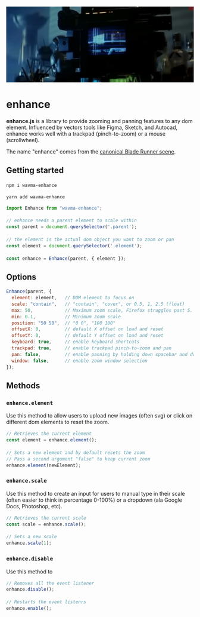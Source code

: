 ![Image of Enhance](enhance.png)

# enhance

**enhance.js** is a library to provide zooming and panning features to any dom element. Influenced by vectors tools like Figma, Sketch, and Autocad, enhance works well with a trackpad (pinch-to-zoom) or a mouse (scrollwheel).

The name "enhance" comes from the [canonical Blade Runner scene](https://www.youtube.com/watch?v=hHwjceFcF2Q).

## Getting started

`npm i wavma-enhance`

`yarn add wavma-enhance`

```javascript
import Enhance from "wavma-enhance";

// enhance needs a parent element to scale within
const parent = document.querySelector('.parent');

// the element is the actual dom object you want to zoom or pan
const element = document.querySelector('.element');

const enhance = Enhance(parent, { element });
```

## Options

```javascript
Enhance(parent, {
  element: element,   // DOM element to focus on
  scale: "contain",   // "contain", "cover", or 0.5, 1, 2.5 (float)
  max: 50,            // Maximum zoom scale, Firefox struggles past 5.
  min: 0.1,           // Minimum zoom scale
  position: "50 50",  // "0 0", "100 100"
  offsetX: 0,         // default X offset on load and reset
  offsetY: 0,         // default Y offset on load and reset
  keyboard: true,     // enable keyboard shortcuts
  trackpad: true,     // enable trackpad pinch-to-zoom and pan
  pan: false,         // enable panning by holding down spacebar and dragging on canvas
  window: false,      // enable zoom window selection
});
```

## Methods

### `enhance.element`
Use this method to allow users to upload new images (often svg) or click on different dom elements to reset the zoom.

```javascript
// Retrieves the current element
const element = enhance.element();

// Sets a new element and by default resets the zoom
// Pass a second argument "false" to keep current zoom
enhance.element(newElement);
```

### `enhance.scale`
Use this method to create an input for users to manual type in their scale (often easier to think in percentage 0-100%) or a dropdown (ala Google Docs, Photoshop, etc).

```javascript
// Retrieves the current scale
const scale = enhance.scale();

// Sets a new scale
enhance.scale(1);
```

### `enhance.disable`
Use this method to

```javascript
// Removes all the event listener
enhance.disable();

// Restarts the event listenrs
enhance.enable();
```
